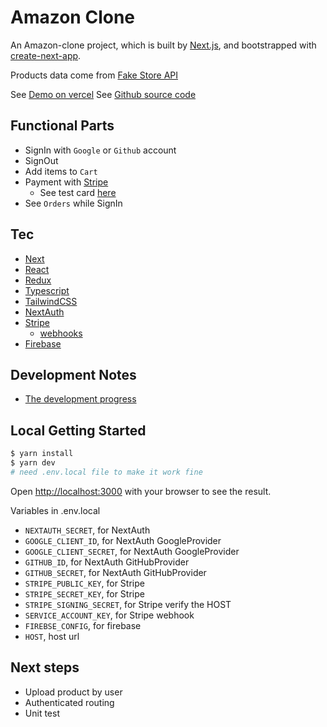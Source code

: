 # Amazon Clone

An Amazon-clone project, which is built
by [Next.js](https://nextjs.org/), and bootstrapped with [create-next-app](https://github.com/vercel/next.js/tree/canary/packages/create-next-app).

Products data come from [Fake Store API](https://fakestoreapi.com/)

See [Demo on vercel](https://amazon-clone-enhsu.vercel.app/)
See [Github source code](https://github.com/enhsu/amazon-clone)

## Functional Parts

- SignIn with `Google` or `Github` account
- SignOut
- Add items to `Cart`
- Payment with [Stripe](https://stripe.com/)
  - See test card [here](https://stripe.com/docs/testing?numbers-or-method-or-token=card-numbers#cards)
- See `Orders` while SignIn

## Tec

- [Next](https://nextjs.org/)
- [React](https://reactjs.org/)
- [Redux](https://redux.js.org/)
- [Typescript](https://www.typescriptlang.org/)
- [TailwindCSS](https://tailwindcss.com/)
- [NextAuth](https://next-auth.js.org/)
- [Stripe](https://stripe.com/)
  - [webhooks](https://stripe.com/docs/webhooks)
- [Firebase](https://firebase.google.com/)

## Development Notes

- [The development progress](./NOTES/Progress/README.md)

## Local Getting Started

```bash
$ yarn install
$ yarn dev
# need .env.local file to make it work fine
```

Open [http://localhost:3000](http://localhost:3000) with your browser to see the result.

Variables in .env.local

- `NEXTAUTH_SECRET`, for NextAuth
- `GOOGLE_CLIENT_ID`, for NextAuth GoogleProvider
- `GOOGLE_CLIENT_SECRET`, for NextAuth GoogleProvider
- `GITHUB_ID`, for NextAuth GitHubProvider
- `GITHUB_SECRET`, for NextAuth GitHubProvider
- `STRIPE_PUBLIC_KEY`, for Stripe
- `STRIPE_SECRET_KEY`, for Stripe
- `STRIPE_SIGNING_SECRET`, for Stripe verify the HOST
- `SERVICE_ACCOUNT_KEY`, for Stripe webhook
- `FIREBSE_CONFIG`, for firebase
- `HOST`, host url

## Next steps

- Upload product by user
- Authenticated routing
- Unit test
